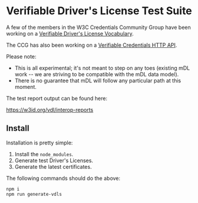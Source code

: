 # Verifiable Driver's License Test Suite

A few of the members in the W3C Credentials Community Group have been
working on a
[Verifiable Driver's License Vocabulary](https://w3c-ccg.github.io/vdl-vocab/).

The CCG has also been working on a
[Verifiable Credentials HTTP API](https://github.com/w3c-ccg/vc-http-api).

Please note:

* This is all experimental; it's not meant to step on any toes (existing mDL
  work -- we are striving to be compatible with the mDL data model).
* There is no guarantee that mDL will follow any particular path at this moment.

The test report output can be found here:

https://w3id.org/vdl/interop-reports

## Install

Installation is pretty simple:

1. Install the `node_modules`.
2. Generate test Driver's Licenses.
3. Generate the latest certificates.

The following commands should do the above:
```
npm i
npm run generate-vdls
```
